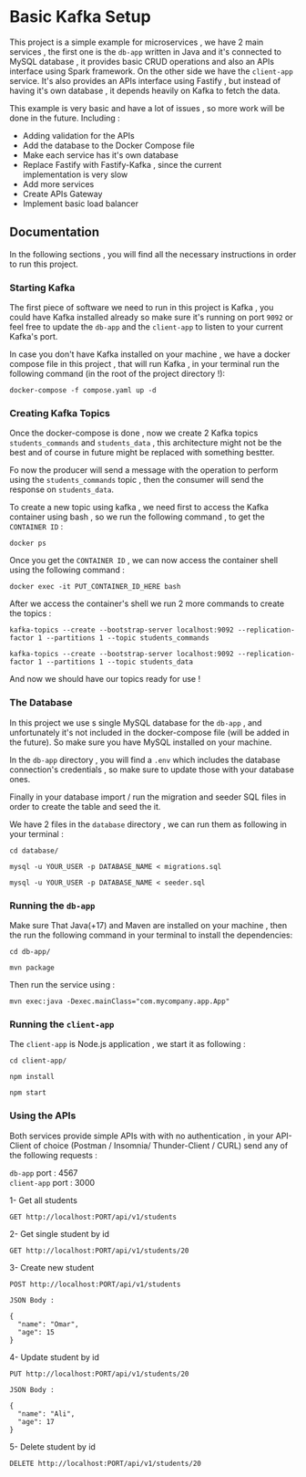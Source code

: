 # Basic Kafka Setup

This project is a simple example for microservices , we have 2 main services , the first one is the `db-app` written in Java and it's connected to MySQL database , it provides basic CRUD operations and also an APIs interface using Spark framework. On the other side we have the `client-app` service. It's also provides an APIs interface using Fastify , but instead of having it's own database , it depends heavily on Kafka to fetch the data.

This example is very basic and have a lot of issues , so more work will be done in the future. Including : <br>

* Adding validation for the APIs
* Add the database to the Docker Compose file
* Make each service has it's own database  
* Replace Fastify with Fastify-Kafka , since the current <br>
  implementation is very slow
* Add more services 
* Create APIs Gateway
* Implement basic load balancer

## Documentation

In the following sections , you will find all the necessary instructions in order to run this project.

### Starting Kafka

The first piece of software we need to run in this project is Kafka , you could have Kafka installed already so make sure it's running on port `9092` or feel free to update the `db-app` and the `client-app` to listen to your current Kafka's port.

In case you don't have Kafka installed on your machine , we have a docker compose file in this project , that will run Kafka , in your terminal run the following command (in the root of the project directory !):

```
docker-compose -f compose.yaml up -d
```

### Creating Kafka Topics

Once the docker-compose is done , now we create 2 Kafka topics `students_commands` and `students_data` , this architecture might not be the best and of course in future might be replaced with something bestter.

Fo now the producer will send a message with the operation to perform using the `students_commands` topic , then the consumer will send the response on `students_data`.

To create a new topic using kafka , we need first to access the Kafka container using bash , so we run the following command , to get the `CONTAINER ID` :

```
docker ps
```

Once you get the `CONTAINER ID` , we can now access the container shell using the following command :

```
docker exec -it PUT_CONTAINER_ID_HERE bash
```

After we access the container's shell we run 2 more commands to create the topics :

```
kafka-topics --create --bootstrap-server localhost:9092 --replication-factor 1 --partitions 1 --topic students_commands
```

```
kafka-topics --create --bootstrap-server localhost:9092 --replication-factor 1 --partitions 1 --topic students_data
```

And now we should have our topics ready for use !

### The Database

In this project we use s single MySQL database for the `db-app` , and unfortunately it's not included in the docker-compose file (will be added in the future). So make sure you have MySQL installed on your machine.

In the `db-app` directory , you will find a `.env` which includes the database connection's credentials , so make sure to update those with your database ones.

Finally in your database import / run the migration and seeder SQL files in order to create the table and seed the it.

We have 2 files in the `database` directory , we can run them as following in your terminal :

```
cd database/

mysql -u YOUR_USER -p DATABASE_NAME < migrations.sql

mysql -u YOUR_USER -p DATABASE_NAME < seeder.sql
```

### Running the `db-app`

Make sure That Java(+17) and Maven are installed on your machine , then the run the following command in your terminal to install the dependencies:

```
cd db-app/

mvn package
```

Then run the service using :

```
mvn exec:java -Dexec.mainClass="com.mycompany.app.App"
```

### Running the `client-app`

The `client-app` is Node.js application , we start it as following :

```
cd client-app/

npm install

npm start
```

### Using the APIs

Both services provide simple APIs with with no authentication , in your API-Client of choice (Postman / Insomnia/ Thunder-Client / CURL) send any of the following requests :  

`db-app` port : 4567 <br>
`client-app` port : 3000 

1- Get all students

```
GET http://localhost:PORT/api/v1/students
```

2- Get single student by id

```
GET http://localhost:PORT/api/v1/students/20
```

3- Create new student

```
POST http://localhost:PORT/api/v1/students

JSON Body :

{
  "name": "Omar",
  "age": 15
}
```

4- Update student by id

```
PUT http://localhost:PORT/api/v1/students/20

JSON Body :

{
  "name": "Ali",
  "age": 17
}
```

5- Delete student by id

```
DELETE http://localhost:PORT/api/v1/students/20
```
